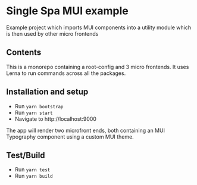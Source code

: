 # Single Spa MUI example

Example project which imports MUI components into a utility module which is then used by other micro frontends

## Contents

This is a monorepo containing a root-config and 3 micro frontends. It uses Lerna to run commands across all the packages. 

## Installation and setup

* Run `yarn bootstrap`
* Run `yarn start`
* Navigate to http://localhost:9000

The app will render two microfront ends, both containing an MUI Typography component using a custom MUI theme.

## Test/Build

* Run `yarn test`
* Run `yarn build`
